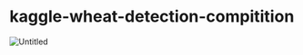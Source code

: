 # kaggle-wheat-detection-compitition




![Untitled](https://user-images.githubusercontent.com/68200424/90851838-e0ad7700-e343-11ea-8233-fd360736b65a.png)
